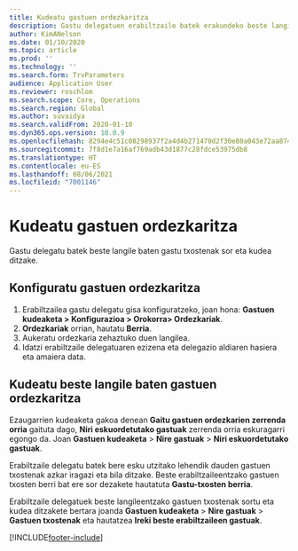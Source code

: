 ```yaml
---
title: Kudeatu gastuen ordezkaritza
description: Gastu delegatuen erabiltzaile batek erakundeko beste langile baten gastuen txostenak sor eta kudea ditzake.
author: KimANelson
ms.date: 01/10/2020
ms.topic: article
ms.prod: ''
ms.technology: ''
ms.search.form: TrvParameters
audience: Application User
ms.reviewer: roschlom
ms.search.scope: Core, Operations
ms.search.region: Global
ms.author: suvaidya
ms.search.validFrom: 2020-01-10
ms.dyn365.ops.version: 10.0.9
ms.openlocfilehash: 8294e4c51c08298937f2a4d4b271470d2f30e80a043e72aa874aa91306ac6712
ms.sourcegitcommit: 7f8d1e7a16af769adb43d1877c28fdce53975db8
ms.translationtype: HT
ms.contentlocale: eu-ES
ms.lasthandoff: 08/06/2021
ms.locfileid: "7001146"
---
```

# <a name="manage-expense-delegation"></a>Kudeatu gastuen ordezkaritza

Gastu delegatu batek beste langile baten gastu txostenak sor eta kudea ditzake.

## <a name="configure-expense-delegation"></a>Konfiguratu gastuen ordezkaritza

1. Erabiltzailea gastu delegatu gisa konfiguratzeko, joan hona: **Gastuen kudeaketa > Konfigurazioa > Orokorra> Ordezkariak**.
2. **Ordezkariak** orrian, hautatu **Berria**.
3. Aukeratu ordezkaria zehaztuko duen langilea. 
4. Idatzi erabiltzaile delegatuaren ezizena eta delegazio aldiaren hasiera eta amaiera data.

## <a name="manage-expense-delegation-for-another-employee"></a>Kudeatu beste langile baten gastuen ordezkaritza

Ezaugarrien kudeaketa gakoa denean **Gaitu gastuen ordezkarien zerrenda orria** gaituta dago, **Niri eskuordetutako gastuak** zerrenda orria eskuragarri egongo da. Joan **Gastuen kudeaketa** > **Nire gastuak** > **Niri eskuordetutako gastuak**.

Erabiltzaile delegatu batek bere esku utzitako lehendik dauden gastuen txostenak azkar iragazi eta bila ditzake. Beste erabiltzaileentzako gastuen txosten berri bat ere sor dezakete hautatuta **Gastu-txosten berria**.

Erabiltzaile delegatuek beste langileentzako gastuen txostenak sortu eta kudea ditzakete bertara joanda **Gastuen kudeaketa** > **Nire gastuak** > **Gastuen txostenak** eta hautatzea **Ireki beste erabiltzaileen gastuak**.


[!INCLUDE[footer-include](../includes/footer-banner.md)]
